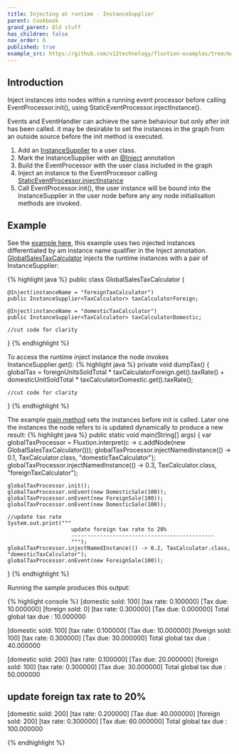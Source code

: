 ```yaml
---
title: Injecting at runtime - InstanceSupplier
parent: Cookbook
grand_parent: Old stuff
has_children: false
nav_order: 6
published: true
example_src: https://github.com/v12technology/fluxtion-examples/tree/main/cookbook/src/main/java/com/fluxtion/example/cookbook/inject/suppliedinstance
---
```


## Introduction

Inject instances into nodes within a running event processor before calling EventProcessor.init(), using 
StaticEventProcessor.injectInstance(). 

Events and EventHandler can achieve the same behaviour but only after init has been called. it may be desirable to set the 
instances in the graph from an outside source before the init method is executed.


1. Add an [InstanceSupplier]({{site.fluxtion_src_runtime}}/node/InstanceSupplier.java) to a user class. 
2. Mark the InstanceSupplier with an  [@Inject]({{site.fluxtion_src_runtime}}/annotations/builder/Inject.java) annotation
3. Build the EventProcessor with the user class included in the graph
4. Inject an instance to the EventProcessor calling [StaticEventProcessor.injectInstance]({{site.fluxtion_src_runtime}}/StaticEventProcessor.java#L106)
5. Call EventProcessor.init(), the user instance will be bound into the InstanceSupplier in the user node before any
any node initialisation methods are invoked. 

## Example

See the [example here]({{page.example_src}}), this example uses two injected instances differentiated by am instance name
qualifier in the Inject annotation. [GlobalSalesTaxCalculator]({{page.example_src}}/GlobalSalesTaxCalculator.java) injects
the runtime instances with a pair of InstanceSupplier:

{% highlight java %}
public class GlobalSalesTaxCalculator {

    @Inject(instanceName = "foreignTaxCalculator")
    public InstanceSupplier<TaxCalculator> taxCalculatorForeign;

    @Inject(instanceName = "domesticTaxCalculator")
    public InstanceSupplier<TaxCalculator> taxCalculatorDomestic;

    //cut code for clarity
}
{% endhighlight %}

To access the runtime inject instance the node invokes InstanceSupplier.get():
{% highlight java %}
private void dumpTax() {
    globalTax = foreignUnitsSoldTotal * taxCalculatorForeign.get().taxRate()
    + domesticUnitSoldTotal * taxCalculatorDomestic.get().taxRate();

    //cut code for clarity
}
{% endhighlight %}

The example [main method]({{page.example_src}}/GlobalSalesTaxCalculatorMain.java) sets the instances before init is called.
Later one the instances the node refers to is updated dynamically to produce a new result:
{% highlight java %}
public static void main(String[] args) {
    var globalTaxProcessor = Fluxtion.interpret(c -> c.addNode(new GlobalSalesTaxCalculator()));
    globalTaxProcessor.injectNamedInstance(() -> 0.1, TaxCalculator.class, "domesticTaxCalculator");
    globalTaxProcessor.injectNamedInstance(() -> 0.3, TaxCalculator.class, "foreignTaxCalculator");

    globalTaxProcessor.init();
    globalTaxProcessor.onEvent(new DomesticSale(100));
    globalTaxProcessor.onEvent(new ForeignSale(100));
    globalTaxProcessor.onEvent(new DomesticSale(100));

    //update tax rate
    System.out.print("""
                        update foreign tax rate to 20%
                        ---------------------------------------------
                        """);
    globalTaxProcessor.injectNamedInstance(() -> 0.2, TaxCalculator.class, "domesticTaxCalculator");
    globalTaxProcessor.onEvent(new ForeignSale(100));
}
{% endhighlight %}


Running the sample produces this output:

{% highlight console %}
[domestic sold: 100] [tax rate: 0.100000] [Tax due: 10.000000]
[foreign  sold: 0] [tax rate: 0.300000] [Tax due: 0.000000]
Total global tax due : 10.000000

[domestic sold: 100] [tax rate: 0.100000] [Tax due: 10.000000]
[foreign  sold: 100] [tax rate: 0.300000] [Tax due: 30.000000]
Total global tax due : 40.000000

[domestic sold: 200] [tax rate: 0.100000] [Tax due: 20.000000]
[foreign  sold: 100] [tax rate: 0.300000] [Tax due: 30.000000]
Total global tax due : 50.000000

update foreign tax rate to 20%
---------------------------------------------
[domestic sold: 200] [tax rate: 0.200000] [Tax due: 40.000000]
[foreign  sold: 200] [tax rate: 0.300000] [Tax due: 60.000000]
Total global tax due : 100.000000

{% endhighlight %}






